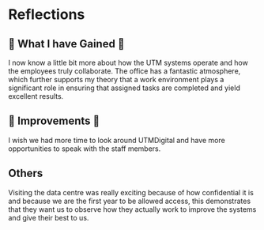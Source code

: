 # Reflections

## 📖 What I have Gained 📖

I now know a little bit more about how the UTM systems operate and how the employees truly collaborate. The office has a fantastic atmosphere, which further supports my theory that a work environment plays a significant role in ensuring that assigned tasks are completed and yield excellent results.


## 🧠 Improvements 🧠

I wish we had more time to look around UTMDigital and have more opportunities to speak with the staff members.

## Others

Visiting the data centre was really exciting because of how confidential it is and because we are the first year to be allowed access, this demonstrates that they want us to observe how they actually work to improve the systems and give their best to us.
